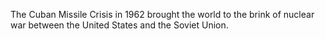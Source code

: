 The Cuban Missile Crisis in 1962 brought the world to the brink of nuclear war between the United States and the Soviet Union.
